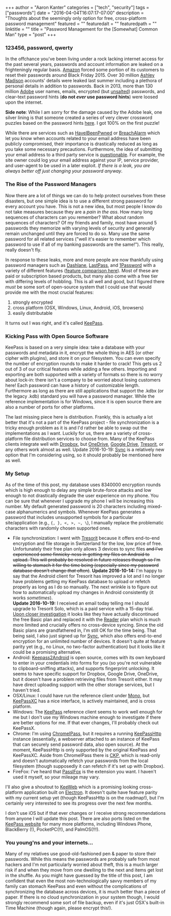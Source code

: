 +++
author = "Aaron Kanter"
categories = ["tech", "security"]
tags = ["passwords"]
date = "2016-04-04T16:07:17-07:00"
description = "Thoughts about the seemingly only option for free, cross-platform password management"
featured = ""
featuredalt = ""
featuredpath = ""
linktitle = ""
title = "Password Management for the [Somewhat] Common Man"
type = "post"
+++

### 123456, password, qwerty

In the offchance you've been living under a rock lacking internet access for the past several years, passwords and account information are leaked on a frighteningly regular basis. [Amazon](https://nakedsecurity.sophos.com/2015/11/25/amazon-data-breach-rumours-spread-as-passwords-are-reset-on-some-accounts/) forced some portion of its customers to reset their passwords around Black Friday 2015. Over 30 million [Ashley Madison](http://krebsonsecurity.com/2015/07/online-cheating-site-ashleymadison-hacked/) accounts' details were leaked last summer including a plethora of personal details in addition to passwords. Back in 2013, more than 130 million [Adobe](http://www.troyhunt.com/2013/11/adobe-credentials-and-serious.html) user names, emails, encrypted (but [unsalted](https://crackstation.net/hashing-security.htm)) passwords, and clear-text password hints (**do not _ever_ use password hints**) were loosed upon the internet.

**Side note**: While I am sorry for the damage caused by the Adobe leak, one silver lining is that someone created a series of very clever crossword puzzles based on the password hints [here](http://zed0.co.uk/crossword/). I got 100% on the first puzzle!

While there are services such as [HaveIBeenPwned](https://haveibeenpwned.com/) or [BreachAlarm](https://breachalarm.com/) which let you know when accounts related to your email address have been publicly compromised, their importance is drastically reduced as long as you take some necessary precautions. Furthermore, the idea of submitting your email address to a third party service is [questionable](http://mashable.com/2014/09/12/should-you-trust-gmail-password/). For example, the site owner could log your email address against your IP, service provider, and user-agent to be used in a later exploit. *If there is a leak, you are always better off just changing your password anyway*.

### The Rise of the Password Managers

Now there are a lot of things we can do to help protect ourselves from these disasters, but one simple idea is to use a different strong password for every account you have. This is not a new idea, but most people I know do not take measures because they are a _pain in the ass_. How many long sequences of characters can you remember? What about random sequences of characters? Of my friends and family, most have around 5 passwords they memorize with varying levels of security and generally remain unchanged until they are forced to do so. Many use the same password for all related services ("well it's easier to remember which password to use if all of my banking passwords are the same!"). This really, really doesn't fly.

In response to these leaks, more and more people are now thankfully using password managers such as [Dashlane](https://www.dashlane.com), [LastPass](https://lastpass.com), and [1Password](https://1password.com/) with a variety of different features ([feature comparison here](http://www.pcmag.com/article2/0,2817,2407168,00.asp)). Most of these are paid or subscription based products, but many also come with a free tier with differing levels of hobbling. This is all well and good, but I figured there _must_ be some sort of open-source system that I could use that would provide me with the most crucial features:

1. strongly encrypted
2. cross platform (OSX, Windows, Linux, Android, iOS, browsers)
3. easily distributable

It turns out I was right, and it's called [KeePass](http://keepass.info/).

### Kicking Pass with Open Source Software
KeePass is based on a very simple idea: take a database with your passwords and metadata in it, encrypt the whole thing in AES (or other cipher with plugins), and store it on your filesystem. You can even specify the number of encryption rounds to make it harder to crack! This gets us 2 out of 3 of our critical features while adding a few others. Importing and exporting are both supported with a variety of formats so there is no worry about lock-in: there isn't a company to be worried about losing customers here! Each password can have a history of customizable length. Furthermore as long as there are still applications that support the .kdbx (or the legacy .kdb) standard you will have a password manager.  While the reference implementation is for Windows, since it is open source there are also a number of ports for other platforms.

The last missing piece here is distribution. Frankly, this is actually a lot better that it's not a part of the KeePass project - file synchronization is a tricky enough problem as it is and I'd rather be able to swap out the implementations as I want. Luckily for us, there are a variety of cross-platform file distribution services to choose from. Many of the KeePass clients integrate well with [Dropbox](https://www.dropbox.com/), but [OneDrive](https://onedrive.live.com/), [Google Drive](https://drive.google.com), [Tresorit](https://tresorit.com), or any others work almost as well. Update 2016-10-19: [Sync][Sync] is a relatively new option that I'm considering using, so it should probably be mentioned here as well.

### My Setup

As of the time of this post, my database uses 8340000 encryption rounds which is high enough to delay any simple brute-force attacks and low enough to not drastically degrade the user experience on my phone. You can be sure that whenever I upgrade my phone I will be increasing this number.
My default generated password is 20 characters including mixed-case alphanumerics and symbols. Whenever KeePass generates a password that includes unsupported symbols for a particular site/application (e.g., `{, }, <, >, ~, \`), I manually replace the problematic characters with randomly chosen supported ones.

* File synchronization:
I went with [Tresorit](https://tresorit.com) because it offers end-to-end encryption and file storage in Switzerland for the low, low price of free. Unfortunately their free plan only allows 3 devices to sync files ~~and I've experienced some finnicky-ness in getting my files on Android to upload. This will probably be resolved in future releases though so I'm willing to stomach it for the time being (especially since my password database doesn't change _that_ often)~~. **Update 2016-10-14:** I'm happy to say that the Android client for Tresorit has improved a lot and I no longer have problems getting my KeePass database to upload or refetch properly as long as I do so manually. The next wrinkle is to figure out how to automatically upload my changes in Android consistently (it works _sometimes_). <br/>
**Update 2016-10-19:** I received an email today telling me I should upgrade to Tresorit Solo, which is a paid service with a 15-day trial. [Upon closer investigation](https://support.tresorit.com/hc/en-us/articles/224348627-Does-Tresorit-have-a-free-plan-) it looks like they have actually discontinued the free Basic plan and replaced it with the [Reader](https://support.tresorit.com/hc/en-us/articles/227327447-What-is-the-Reader-plan-) plan which is much more limited and crucially offers no cross-device syncing. Since the old Basic plans are grandfathered in, I'm still OK for the time being. That being said, I also just signed up for [Sync][Sync], which also offers end-to-end encryption for an unlimited number of devices. It doesn't quite at feature parity yet (e.g., no Linux, no two-factor authentication) but it looks like it could be a promising alternative.
* Android: [Keepass2Android](https://keepass2android.codeplex.com/) is open source, comes with its own keyboard to enter in your credentials into forms for you (so you're not vulnerable to clipboard-sniffing attacks), and supports fingerprint unlocking. It seems to have specific support for Dropbox, Google Drive, OneDrive, but it doesn't have a problem retrieving files from Tresorit either. It may have direct uploading support with the other storage services, but I haven't tried.
* OSX/Linux: I could have run the reference client under [Mono](www.mono-project.com/Mono:OSX/), but [KeePassXC](https://www.keepassxc.org/) has a nice interface, is actively maintained, and is cross platform.
* Windows: The [KeePass](http://keepass.info/) reference client seems to work well enough for me but I don't use my Windows machine enough to investigate if there are better options for me. If that ever changes, I'll probably check out KeePassX.
* Chrome: I'm using [ChromeIPass](https://chrome.google.com/webstore/detail/ompiailgknfdndiefoaoiligalphfdae), but it requires a running [KeePassHttp](https://github.com/pfn/keepasshttp/) instance (essentially, a webserver attached to an instance of KeePass that can securely send password data, also open source). At the moment, KeePassHttp is only supported by the original KeePass and KeePassXC.
Aside from ChromeIPass there is [CKP](https://chrome.google.com/webstore/detail/ckp-keepass-integration-f/lnfepbjehgokldcaljagbmchhnaaogpc), which is read-only and doesn't automatically refetch your passwords from the local filesystem (though supposedly it can refetch if it's set up with Dropbox).
* FireFox: I've heard that [PassIFox](https://addons.mozilla.org/en-us/firefox/addon/passifox/) is the extension you want. I haven't used it myself, so your mileage may vary.

I'll also give a shoutout to [KeeWeb](https://keeweb.info/) which is a promising looking cross-platform application built on [Electron](http://electron.atom.io/). It doesn't quite have feature parity with my current setup yet (though KeePassHttp is on the roadmap!), but I'm certainly very interested to see its progress over the next few months.

I don't use iOS but if that ever changes or I receive strong recommendations from anyone I will update this post. There are also ports listed on the [KeePass website](http://keepass.info/download.html) for many more platforms, including Windows Phone, BlackBerry (!), PocketPC(!!), and PalmOS(!!!).


### You young'ns and your internets...
Many of my relatives use good-old-fashioned pen & paper to store their passwords. While this means the passwords are probably safe from most hackers and I'm not particularly worried about theft, this is a much larger risk if and when they move from one dwelling to the next and items get lost in the shuffle. As you might have guessed by the title of this post, I am confident that even the most non-technologically savvy members of my family can stomach KeePass and even without the complications of synchronizing the database across devices, it is much better than a piece of paper. If there is no cloud synchronization in your system though, I would strongly recommend some sort of file backup, even if it's just OSX's built-in Time Machine (though again, please encrypt this!).

[Sync]: https://www.sync.com
